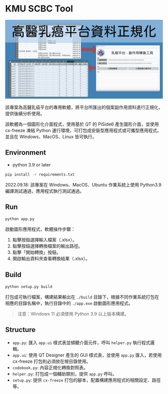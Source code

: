 # KMU SCBC Tool

![overview](static/Overview.png)

該專案為高醫乳癌平台的專用軟體，將平台所匯出的個案副作用資料進行正規化，提供後續分析使用。

該軟體為一個圖形化介面程式，使用基於 QT 的 PiSide6 產生圖形介面，並使用 cx-freeze 凍結 Python 運行環境，可打包成安裝型應用程式或可攜型應用程式。並且在 Windows、MacOS、Linux 皆可執行。

## Environment

- python 3.9 or later

```bash
pip install -r requirements.txt
```

2022.09.18: 該專案在 Windows、MacOS、Ubuntu 作業系統上使用 Python3.9 編譯測試通過，應用程式執行測試通過。

## Run

```bash
python app.py
```

啟動圖形應用程式，軟體操作步驟：

1. 點擊按鈕選擇輸入檔案（.xlsx）。
2. 點擊按鈕選擇轉換檔案的輸出路徑。
3. 點擊「開始轉換」按鈕。
4. 開啟輸出資料夾查看轉換結果（.xlsx）。

## Build

```bash
python setup.py build
```

打包成可執行檔案，構建結果輸出在 `./build` 目錄下，根據不同作業系統打包在相應的目錄名稱中，執行目錄中的 `./app.exe` 啟動圖形應用程式。

> 注意：Windows 11 必須使用 Python 3.9 以上版本構建。

## Structure

- `app.py`: 匯入 `app.ui` 樣式表並傾聽介面元件，呼叫 `helper.py` 執行程式邏輯。
- `app.ui`: 使用 QT Designer 產生的 GUI 樣式表，並使用 `app.py` 匯入，若使用 cx-freeze 打包則必須放在根目錄使用。
- `codebook.py`: 內容正規化轉換對照表。
- `helper.py`: 打包成一個輔助類別，提供 `app.py` 呼叫。
- `setup.py`: 提供 `cx-freeze` 打包的腳本，配置構建應用程式的相關設定、路徑等。